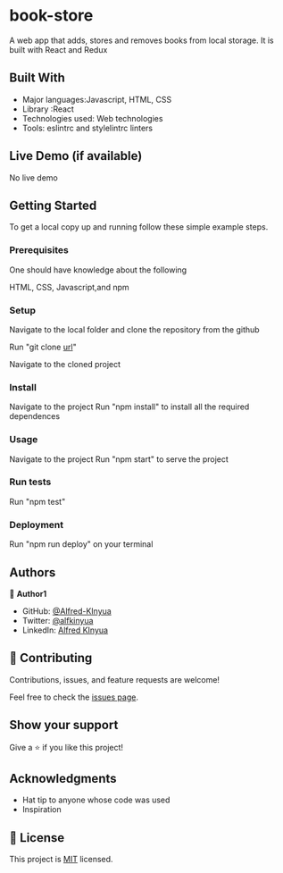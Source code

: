 # book-store

A web app that adds, stores and removes books from local storage. It is built with React and Redux

## Built With

- Major languages:Javascript, HTML, CSS
- Library :React
- Technologies used: Web technologies
- Tools: eslintrc and stylelintrc linters

## Live Demo (if available)

No live demo

## Getting Started

To get a local copy up and running follow these simple example steps.

### Prerequisites

One should have knowledge about the following

HTML, CSS, Javascript,and npm

### Setup

Navigate to the local folder and clone the repository from the github

Run "git clone [url](git@github.com:Alfred-KInyua/bookstore-website.git)"

Navigate to the cloned project

### Install

Navigate to the project
Run "npm install" to install all the required dependences

### Usage

Navigate to the project
Run "npm start" to serve the project

### Run tests

Run "npm test"

### Deployment

Run "npm run deploy" on your terminal

## Authors

👤 **Author1**

- GitHub: [@Alfred-KInyua](https://github.com/Alfred-KInyua)
- Twitter: [@alfkinyua](https://twitter.com/alfkinyua)
- LinkedIn: [Alfred KInyua](linkedin.com/in/alfred-kinyua-25927a64)

## 🤝 Contributing

Contributions, issues, and feature requests are welcome!

Feel free to check the [issues page](https://github.com/Alfred-KInyua/bookstore-website/issues).

## Show your support

Give a ⭐️ if you like this project!

## Acknowledgments

- Hat tip to anyone whose code was used
- Inspiration

## 📝 License

This project is [MIT](./MIT.md) licensed.
